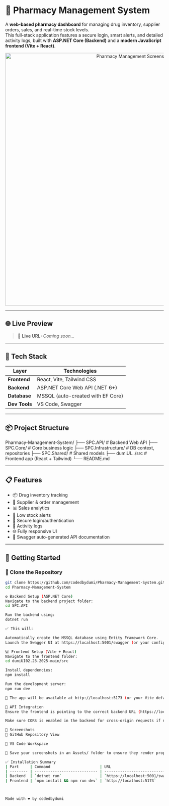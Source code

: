 # 💊 Pharmacy Management System

A **web-based pharmacy dashboard** for managing drug inventory, supplier orders, sales, and real-time stock levels.  
This full-stack application features a secure login, smart alerts, and detailed activity logs, built with **ASP.NET Core (Backend)** and a **modern JavaScript frontend (Vite + React)**.

<p align="center">
  <img src="./Assets/pharmacy-management-ui.png" alt="Pharmacy Management Screenshot" width="800"/>
</p>

---

## 🌐 Live Preview

> 🚀 **Live URL:** _Coming soon..._

---

## 🧰 Tech Stack

| Layer        | Technologies                       |
|--------------|------------------------------------|
| **Frontend** | React, Vite, Tailwind CSS          |
| **Backend**  | ASP.NET Core Web API (.NET 6+)     |
| **Database** | MSSQL (auto-created with EF Core)  |
| **Dev Tools**| VS Code, Swagger          |

---

## 📦 Project Structure

Pharmacy-Management-System/
├── SPC.API/ # Backend Web API
├── SPC.Core/ # Core business logic
├── SPC.Infrastructure/ # DB context, repositories
├── SPC.Shared/ # Shared models
├── dumiUI.../src # Frontend app (React + Tailwind)
└── README.md

---

## 📋 Features

- 📦 Drug inventory tracking  
- 🛒 Supplier & order management  
- 📊 Sales analytics  
- 🔔 Low stock alerts  
- 🔐 Secure login/authentication  
- 🧾 Activity logs  
- 🌐 Fully responsive UI  
- 📑 Swagger auto-generated API documentation  

---

## 🚀 Getting Started

### 📁 Clone the Repository

```bash
git clone https://github.com/codedbydumi/Pharmacy-Management-System.git
cd Pharmacy-Management-System

⚙️ Backend Setup (ASP.NET Core)
Navigate to the backend project folder:
cd SPC.API

Run the backend using:
dotnet run

✅ This will:

Automatically create the MSSQL database using Entity Framework Core.
Launch the Swagger UI at https://localhost:5001/swagger (or your configured port).

💻 Frontend Setup (Vite + React)
Navigate to the frontend folder:
cd dumiUI02.23.2025-main/src

Install dependencies:
npm install

Run the development server:
npm run dev

🚀 The app will be available at http://localhost:5173 (or your Vite default port).

🔄 API Integration
Ensure the frontend is pointing to the correct backend URL (https://localhost:5001/api/...).

Make sure CORS is enabled in the backend for cross-origin requests if needed.

📸 Screenshots
🔹 GitHub Repository View

🔹 VS Code Workspace

📁 Save your screenshots in an Assets/ folder to ensure they render properly.

✅ Installation Summary
| Part     | Command                      | URL                              |
| -------- | ---------------------------- | -------------------------------- |
| Backend  | `dotnet run`                 | `https://localhost:5001/swagger` |
| Frontend | `npm install && npm run dev` | `http://localhost:5173`          |



Made with ❤️ by codedbydumi

